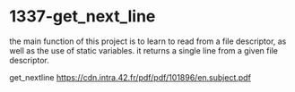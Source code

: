 # 1337-get_next_line

the main function of this project is to learn to read from a file descriptor, as well as the use of static variables. it returns a single line from a given file descriptor.

get_nextline
https://cdn.intra.42.fr/pdf/pdf/101896/en.subject.pdf
